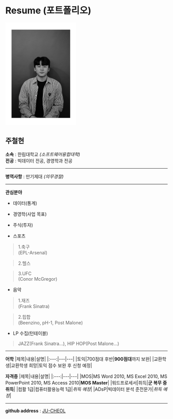 # Resume (포트폴리오)
<img src=wattagatta.png height=320 width=220>

## 주철현


**소속** : 한림대학교 *(소프트웨어융합대학)*   
**전공** : 빅데이터 전공, 경영학과 전공   

---   

**병역사항** : 만기제대 *(의무경찰)*

---

**관심분야**
* 데이터(통계)

* 경영학(사업 목표)

* 주식(투자)   

* 스포츠
>1.축구   
>(EPL-Arsenal)   

>2.헬스   

>3.UFC   
>(Conor McGregor)

* 음악
>1.재즈   
>(Frank Sinatra)   

>2.힙합   
>(Beenzino, pH-1, Post Malone)   

* LP 수집(턴테이블)
>JAZZ(Frank Sinatra...), HIP HOP(Post Malone...)   

---

**어학**
|제목|내용|설명|
|:---:|---|---|
|토익|700점대 후반|**900점대**까지 보완|
|교환학생|교환학생 희망|토익 점수 보완 후 신청 예정|   
   
   
**자격증**
|제목|내용|설명|
|:---:|---|---|
|MOS|MS Word 2010, MS Excel 2010, MS PowerPoint 2010, MS Access 2010|**MOS Master**|
|워드프로세서|취득|**군 복무 중 취득**|
|컴활 1급|컴퓨터활용능력 1급|*취득 예정*|
|ADsP|빅데이터 분석 준전문가|*취득 예정*|

---

**github address** : [JU-CHEOL][github]

[github]:http://github.com/JU-CHEOL
